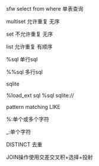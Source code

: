 sfw select from where 单表查询

multiset 允许重复 无序

set 不允许重复 无序

list 允许重复 有顺序



%sql 单行sql

%%sql 多行sql



sqlite

%load_ext sql
%sql sqlite://



pattern matching  LIKE

%:单个或多个字符

_:单个字符



DISTINCT 去重



JOIN操作使用交差交叉积+选择+投射

